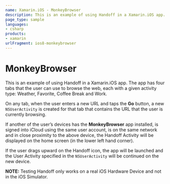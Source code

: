 ```yaml
---
name: Xamarin.iOS - MonkeyBrowser
description: This is an example of using Handoff in a Xamarin.iOS app. The app has four tabs that the user can use to browse the web, each with a given activity...
page_type: sample
languages:
- csharp
products:
- xamarin
urlFragment: ios8-monkeybrowser
---
```

# MonkeyBrowser

This is an example of using Handoff in a Xamarin.iOS app. The app has four tabs that the user can use to browse the web, each with a given activity type: Weather, Favorite, Coffee Break and Work.

On any tab, when the user enters a new URL and taps the **Go** button, a new `NSUserActivity` is created for that tab that contains the URL that the user is currently browsing.

If another of the user’s devices has the **MonkeyBrowser** app installed, is signed into iCloud using the same user account, is on the same network and in close proximity to the above device, the Handoff Activity will be displayed on the home screen (in the lower left hand corner).

If the user drags upward on the Handoff icon, the app will be launched and the User Activity specified in the `NSUserActivity` will be continued on the new device.

**NOTE:** Testing Handoff only works on a real iOS Hardware Device and not in the iOS Simulator.
